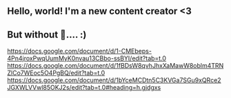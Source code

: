 ## Hello, world! I'm a new content creator <3
## But without 🧠.... :)

https://docs.google.com/document/d/1-CMEbeps-4Pn4jroxPwqUumMyK0nvau13CBbo-ssBYI/edit?tab=t.0
https://docs.google.com/document/d/1fBDsW8qvhJhxXaMawW8oblm4TRNZlCo7WEoc5O4PgBQ/edit?tab=t.0
https://docs.google.com/document/d/1bYceMCDtn5C3KVGa7SGu9xQRce2JGXWLVVwl85OKJ2s/edit?tab=t.0#heading=h.gjdgxs

<!--
**TemorFly/temorfly** is a ✨ _special_ ✨ repository because its `README.md` (this file) appears on your GitHub profile.
